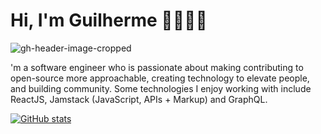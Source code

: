 # Hi, I'm Guilherme 👋👨🏻‍💻

![gh-header-image-cropped](https://user-images.githubusercontent.com/12011070/184651527-9a60733c-d92b-4a11-af2b-a7883d14af67.png) 


'm a software engineer who is passionate about making contributing to open-source more approachable, creating technology to elevate people, and building community. Some technologies I enjoy working with include ReactJS, Jamstack (JavaScript, APIs + Markup) and GraphQL. 

[![ GitHub stats](https://github-readme-stats.vercel.app/api?username=guilhermeprokisch)](https://github.com/guilhermeprokisch/github-readme-stats)
